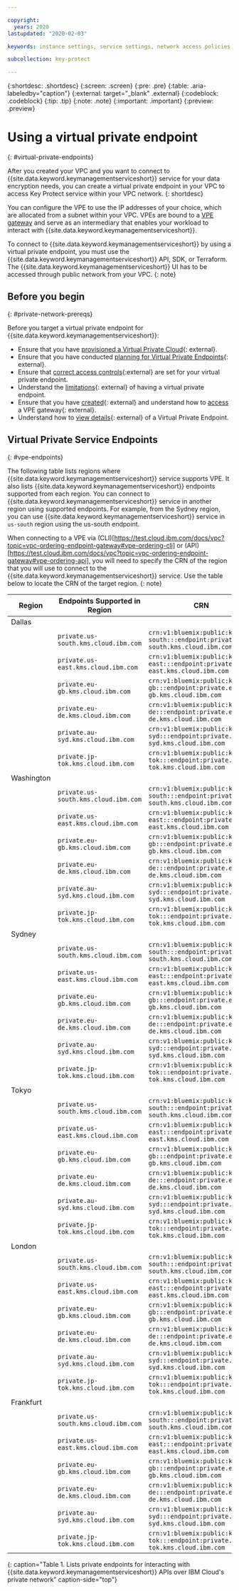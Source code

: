 ```yaml
---

copyright:
  years: 2020
lastupdated: "2020-02-03"

keywords: instance settings, service settings, network access policies, virtual private endpoints, private gateway, VPE

subcollection: key-protect

---
```


{:shortdesc: .shortdesc}
{:screen: .screen}
{:pre: .pre}
{:table: .aria-labeledby="caption"}
{:external: target="_blank" .external}
{:codeblock: .codeblock}
{:tip: .tip}
{:note: .note}
{:important: .important}
{:preview: .preview}

# Using a virtual private endpoint
{: #virtual-private-endpoints}

After you created your VPC and you want to connect to 
{{site.data.keyword.keymanagementserviceshort}} service for your 
data encryption needs, you can create a virtual private endpoint 
in your VPC to access Key Protect service within your VPC network.
{: shortdesc}

You can configure the VPE to use the IP addresses of 
your choice, which are allocated from a subnet within your VPC. 
VPEs are bound to a [VPE gateway](/docs/vpc?topic=vpc-about-vpe) 
and serve as an intermediary 
that enables your workload to interact with 
{{site.data.keyword.keymanagementserviceshort}}.

To connect to {{site.data.keyword.keymanagementserviceshort}} by using a 
virtual private endpoint, you must use the 
{{site.data.keyword.keymanagementserviceshort}} API, SDK, or Terraform.
The {{site.data.keyword.keymanagementserviceshort}} UI has to be accessed 
through public network from your VPC.
{: note}

## Before you begin
{: #private-network-prereqs}

Before you target a virtual private endpoint for
{{site.data.keyword.keymanagementserviceshort}}:

- Ensure that you have [provisioned a Virtual Private Cloud](/docs/vpc?topic=vpc-getting-started){: external}.
- Ensure that you have conducted [planning for Virtual Private Endpoints](/docs/vpc?topic=vpc-planning-considerations){: external}.
- Ensure that [correct access controls](/docs/vpc?topic=vpc-vpe-configuring-acls){:external} 
  are set for your virtual private endpoint.
- Understand the [limitations](/docs/vpc?topic=vpc-limitations-vpe){: external} of having a virtual private endpoint.
- Ensure that you have [created](/docs/vpc?topic=vpc-ordering-endpoint-gateway){: external} and understand how to 
  [access](/docs/vpc?topic=vpc-accessing-vpe-after-setup) a VPE gateway{: external}.
- Understand how to [view details](/docs/vpc?topic=vpc-vpe-viewing-details-of-an-endpoint-gateway){: external} of 
  a Virtual Private Endpoint.


## Virtual Private Service Endpoints
{: #vpe-endpoints}

The following table lists regions where {{site.data.keyword.keymanagementserviceshort}} service supports VPE. 
It also lists {{site.data.keyword.keymanagementserviceshort}} endpoints supported from each region. You can 
connect to {{site.data.keyword.keymanagementserviceshort}} service in another region using supported endpoints. 
For example, from the Sydney region, you can use {{site.data.keyword.keymanagementserviceshort}} service in 
`us-south` region using the us-south endpoint.

When connecting to a VPE via (CLI)[https://test.cloud.ibm.com/docs/vpc?topic=vpc-ordering-endpoint-gateway#vpe-ordering-cli] 
or (API)[https://test.cloud.ibm.com/docs/vpc?topic=vpc-ordering-endpoint-gateway#vpe-ordering-api], you will 
need to specify the CRN of the region that you will use to connect to the 
{{site.data.keyword.keymanagementserviceshort}} service. Use the table below to locate the CRN 
of the target region.
{: note}

| Region  | Endpoints Supported in Region | CRN |                                                                                                                                                                                                            
|---------|-------------------------------------------------------------------------------------------------------------------------------------------------------------------------------------------------------------------------------------------|------------------|
| Dallas  | | |
| |`private.us-south.kms.cloud.ibm.com` | `crn:v1:bluemix:public:kms:us-south:::endpoint:private.us-south.kms.cloud.ibm.com` | 
| |`private.us-east.kms.cloud.ibm.com`|`crn:v1:bluemix:public:kms:us-east:::endpoint:private.us-east.kms.cloud.ibm.com`| 
| |`private.eu-gb.kms.cloud.ibm.com` |`crn:v1:bluemix:public:kms:eu-gb:::endpoint:private.eu-gb.kms.cloud.ibm.com`|
| |`private.eu-de.kms.cloud.ibm.com` |`crn:v1:bluemix:public:kms:eu-de:::endpoint:private.eu-de.kms.cloud.ibm.com`|
| |`private.au-syd.kms.cloud.ibm.com`|`crn:v1:bluemix:public:kms:au-syd:::endpoint:private.au-syd.kms.cloud.ibm.com`|
| |`private.jp-tok.kms.cloud.ibm.com`| `crn:v1:bluemix:public:kms:jp-tok:::endpoint:private.jp-tok.kms.cloud.ibm.com`|
| Washington  | | | |
| |`private.us-south.kms.cloud.ibm.com` | `crn:v1:bluemix:public:kms:us-south:::endpoint:private.us-south.kms.cloud.ibm.com` | 
| |`private.us-east.kms.cloud.ibm.com`|`crn:v1:bluemix:public:kms:us-east:::endpoint:private.us-east.kms.cloud.ibm.com`| 
| |`private.eu-gb.kms.cloud.ibm.com` |`crn:v1:bluemix:public:kms:eu-gb:::endpoint:private.eu-gb.kms.cloud.ibm.com`|
| |`private.eu-de.kms.cloud.ibm.com` |`crn:v1:bluemix:public:kms:eu-de:::endpoint:private.eu-de.kms.cloud.ibm.com`|
| |`private.au-syd.kms.cloud.ibm.com`|`crn:v1:bluemix:public:kms:au-syd:::endpoint:private.au-syd.kms.cloud.ibm.com`|
| |`private.jp-tok.kms.cloud.ibm.com`| `crn:v1:bluemix:public:kms:jp-tok:::endpoint:private.jp-tok.kms.cloud.ibm.com`|
| Sydney    | | | |
| | `private.us-south.kms.cloud.ibm.com` | `crn:v1:bluemix:public:kms:us-south:::endpoint:private.us-south.kms.cloud.ibm.com` | 
| |`private.us-east.kms.cloud.ibm.com`|`crn:v1:bluemix:public:kms:us-east:::endpoint:private.us-east.kms.cloud.ibm.com`| 
| |`private.eu-gb.kms.cloud.ibm.com` |`crn:v1:bluemix:public:kms:eu-gb:::endpoint:private.eu-gb.kms.cloud.ibm.com`|
| |`private.eu-de.kms.cloud.ibm.com` |`crn:v1:bluemix:public:kms:eu-de:::endpoint:private.eu-de.kms.cloud.ibm.com`|
| |`private.au-syd.kms.cloud.ibm.com`|`crn:v1:bluemix:public:kms:au-syd:::endpoint:private.au-syd.kms.cloud.ibm.com`|
| |`private.jp-tok.kms.cloud.ibm.com`| `crn:v1:bluemix:public:kms:jp-tok:::endpoint:private.jp-tok.kms.cloud.ibm.com`|
| Tokyo    | | | |
| | `private.us-south.kms.cloud.ibm.com` | `crn:v1:bluemix:public:kms:us-south:::endpoint:private.us-south.kms.cloud.ibm.com` | 
| |`private.us-east.kms.cloud.ibm.com`|`crn:v1:bluemix:public:kms:us-east:::endpoint:private.us-east.kms.cloud.ibm.com`| 
| |`private.eu-gb.kms.cloud.ibm.com` |`crn:v1:bluemix:public:kms:eu-gb:::endpoint:private.eu-gb.kms.cloud.ibm.com`|
| |`private.eu-de.kms.cloud.ibm.com` |`crn:v1:bluemix:public:kms:eu-de:::endpoint:private.eu-de.kms.cloud.ibm.com`|
| |`private.au-syd.kms.cloud.ibm.com`|`crn:v1:bluemix:public:kms:au-syd:::endpoint:private.au-syd.kms.cloud.ibm.com`|
| |`private.jp-tok.kms.cloud.ibm.com`| `crn:v1:bluemix:public:kms:jp-tok:::endpoint:private.jp-tok.kms.cloud.ibm.com`|
| London    | | | |
| | `private.us-south.kms.cloud.ibm.com` | `crn:v1:bluemix:public:kms:us-south:::endpoint:private.us-south.kms.cloud.ibm.com` | 
| |`private.us-east.kms.cloud.ibm.com`|`crn:v1:bluemix:public:kms:us-east:::endpoint:private.us-east.kms.cloud.ibm.com`| 
| |`private.eu-gb.kms.cloud.ibm.com` |`crn:v1:bluemix:public:kms:eu-gb:::endpoint:private.eu-gb.kms.cloud.ibm.com`|
| |`private.eu-de.kms.cloud.ibm.com` |`crn:v1:bluemix:public:kms:eu-de:::endpoint:private.eu-de.kms.cloud.ibm.com`|
| |`private.au-syd.kms.cloud.ibm.com`|`crn:v1:bluemix:public:kms:au-syd:::endpoint:private.au-syd.kms.cloud.ibm.com`|
| |`private.jp-tok.kms.cloud.ibm.com`| `crn:v1:bluemix:public:kms:jp-tok:::endpoint:private.jp-tok.kms.cloud.ibm.com`|
| Frankfurt    | | | |
| | `private.us-south.kms.cloud.ibm.com` | `crn:v1:bluemix:public:kms:us-south:::endpoint:private.us-south.kms.cloud.ibm.com` | 
| |`private.us-east.kms.cloud.ibm.com`|`crn:v1:bluemix:public:kms:us-east:::endpoint:private.us-east.kms.cloud.ibm.com`| 
| |`private.eu-gb.kms.cloud.ibm.com` |`crn:v1:bluemix:public:kms:eu-gb:::endpoint:private.eu-gb.kms.cloud.ibm.com`|
| |`private.eu-de.kms.cloud.ibm.com` |`crn:v1:bluemix:public:kms:eu-de:::endpoint:private.eu-de.kms.cloud.ibm.com`|
| |`private.au-syd.kms.cloud.ibm.com`|`crn:v1:bluemix:public:kms:au-syd:::endpoint:private.au-syd.kms.cloud.ibm.com`|
| |`private.jp-tok.kms.cloud.ibm.com`| `crn:v1:bluemix:public:kms:jp-tok:::endpoint:private.jp-tok.kms.cloud.ibm.com`|
{: caption="Table 1. Lists private endpoints for interacting with {{site.data.keyword.keymanagementserviceshort}} APIs over IBM Cloud's private network" caption-side="top"}